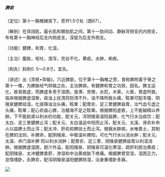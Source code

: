 ##### 脾俞

〔定位〕第十一胸椎棘突下，旁开1.5寸处（图67）。

〔解剖〕在背阔肌，最长肌和髂肋肌之间，第十一肋间动、静脉背侧支的内侧支，布有第十一胸神经后支内侧皮支，深层为后支外侧支。

〔功能〕健脾，和胃，化湿。

〔主治〕腹胀，呕吐，泄泻，完谷不化，黄疸，水肿，痢疾。

〔刺灸〕斜刺0. 5〜0.8寸。宜灸。

〔讲述〕出《灵枢•背输》。穴近脾脏，位于第十一胸椎之旁，昔称脾附着于脊之第十一椎，为脾脉经气转输之处，主治脾病，有健脾和胃之功效，因名。脾主运化，故易致虚，而脾虚多责于湿困，食滞，劳倦，水犯，木乘，火衰，胃虚所致。临床根据脾虚湿聚，痰浊上扰清窍则清不升，浊不降所致头痛，眩晕可配丰隆、阴陵泉健脾祛湿，化痰降浊治头痛，眩晕；配胃俞、足三里健脾益胃，治气血亏虚之头痛，眩晕；配心俞益心脾，治髓海不足之眩晕。根据脾阳虚衰，上不能输精以养肺，下不能助肾以利水的功能，配关元，泻阴陵泉温阳益脾，化气行水治痰饮；配太白、足三里健脾止泻；配关元、太白温运中阳而止泻，配关元、太溪、肾俞补命火以益脾土而止泻；配太冲、肝俞抑脾扶土而止泻。根据水肿病，水唯畏土，其制在脾的法则，补脾命，配阴陵泉、中极温补脾阳，可化气行水以消水肿；配关元、太溪、命门温补脾 阳以利水消肿；配胃俞、足三里、阴陵泉健脾益胃以利湿消肿。根据脾虚湿困，胆汁外溢，配阳陵泉、阴陵泉可温化寒湿，疏肝利胆治黄疸；配阴陵泉、太冲健脾柔肝，渗湿和中治黄疸胁下疼痛。根据脾胃受湿，湿困乏力，怠惰嗜卧，灸脾俞，配泻阴陵泉温阳健脾除湿，治身重嗜卧多寐。

![](./img/图67.jpg)
